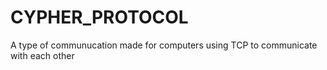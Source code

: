 # CYPHER_PROTOCOL
A type of communucation made for computers using TCP to communicate with each other

